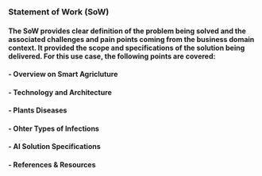 ### Statement of Work (SoW)
#### The SoW provides clear definition of the problem being solved and the associated challenges and pain points coming from the business domain context. It provided the scope and specifications of the solution being delivered. For this use case, the following points are covered:
#### - Overview on Smart Agricluture
#### - Technology and Architecture
#### - Plants Diseases
#### - Ohter Types of Infections
#### - AI Solution Specifications
#### - References & Resources

